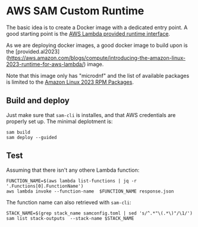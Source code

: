 # AWS SAM Custom Runtime

The basic idea is to create a Docker image with a dedicated entry point.
A good starting point is the [AWS Lambda provided runtime
interface](https://docs.aws.amazon.com/lambda/latest/dg/runtimes-api.html).

As we are deploying docker images, a good docker image to build upon is the [provided.al2023]
(https://aws.amazon.com/blogs/compute/introducing-the-amazon-linux-2023-runtime-for-aws-lambda/) image.

Note that this image only has "microdnf" and the list of available packages is limited to the [Amazon Linux 2023
RPM Packages](https://docs.aws.amazon.com/linux/al2023/release-notes/all-packages-AL2023.5.html).

## Build and deploy

Just make sure that `sam-cli` is installes, and that AWS credentials are properly set up.
The minimal deplotment is:

    sam build
    sam deploy --guided

## Test

Assuming that there isn't any othere Lambda function:

    FUNCTION_NAME=$(aws lambda list-functions | jq -r '.Functions[0].FunctionName')
    aws lambda invoke --function-name  $FUNCTION_NAME response.json

The function name can also retrieved with `sam-cli`:

    STACK_NAME=$(grep stack_name samconfig.toml | sed 's/^.*"\(.*\)"/\1/')
    sam list stack-outputs  --stack-name $STACK_NAME

